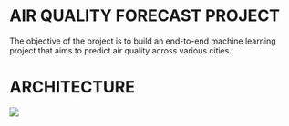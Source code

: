 # AIR QUALITY FORECAST PROJECT
The objective of the project is to build an end-to-end machine learning project that aims to predict air quality across various cities. 

# ARCHITECTURE
<a href="https://files.fm/u/djguyqe3h7#/view/air_quality_project.drawio.png"><img src="https://files.fm/thumb_show.php?i=56pz4reshw"></a>
